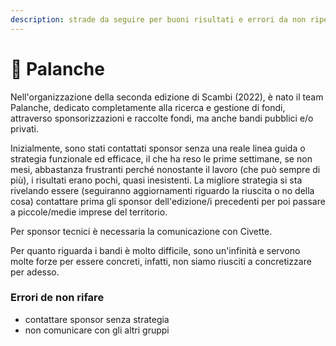 ```yaml
---
description: strade da seguire per buoni risultati e errori da non ripetere
---
```


# 💸 Palanche

Nell'organizzazione della seconda edizione di Scambi (2022), è nato il team Palanche, dedicato completamente alla ricerca e gestione di fondi, attraverso sponsorizzazioni e raccolte fondi, ma anche bandi pubblici e/o privati.

Inizialmente, sono stati contattati sponsor senza una reale linea guida o strategia funzionale ed efficace, il che ha reso le prime settimane, se non mesi, abbastanza frustranti perché nonostante il lavoro (che può sempre di più), i risultati erano pochi, quasi inesistenti. La migliore strategia si sta rivelando essere (seguiranno aggiornamenti riguardo la riuscita o no della cosa) contattare prima gli sponsor dell'edizione/i precedenti per poi passare a piccole/medie imprese del territorio.

Per sponsor tecnici è necessaria la comunicazione con Civette.

Per quanto riguarda i bandi è molto difficile, sono un'infinità e servono molte forze per essere concreti, infatti, non siamo riusciti a concretizzare per adesso.

### Errori de non rifare

* contattare sponsor senza strategia
* non comunicare con gli altri gruppi
